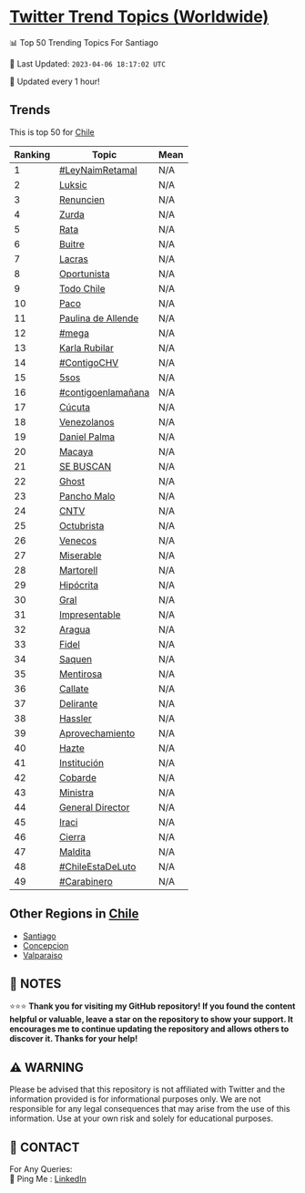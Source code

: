 [Twitter Trend Topics (Worldwide)](https://github.com/ErcinDedeoglu/Twitter-Trend-Topics)
==========


📊 Top 50 Trending Topics For Santiago

📆 Last Updated: `2023-04-06 18:17:02 UTC`

🔧 Updated every 1 hour!


## Trends

This is top 50 for [Chile](</Chile>)

| Ranking | Topic | Mean |
| ------- | ------------ | ------------ |
| 1 | [#LeyNaimRetamal](http://twitter.com/search?q=%23LeyNaimRetamal) | N/A |
| 2 | [Luksic](http://twitter.com/search?q=Luksic) | N/A |
| 3 | [Renuncien](http://twitter.com/search?q=Renuncien) | N/A |
| 4 | [Zurda](http://twitter.com/search?q=Zurda) | N/A |
| 5 | [Rata](http://twitter.com/search?q=Rata) | N/A |
| 6 | [Buitre](http://twitter.com/search?q=Buitre) | N/A |
| 7 | [Lacras](http://twitter.com/search?q=Lacras) | N/A |
| 8 | [Oportunista](http://twitter.com/search?q=Oportunista) | N/A |
| 9 | [Todo Chile](http://twitter.com/search?q=Todo+Chile) | N/A |
| 10 | [Paco](http://twitter.com/search?q=Paco) | N/A |
| 11 | [Paulina de Allende](http://twitter.com/search?q=Paulina+de+Allende) | N/A |
| 12 | [#mega](http://twitter.com/search?q=%23mega) | N/A |
| 13 | [Karla Rubilar](http://twitter.com/search?q=Karla+Rubilar) | N/A |
| 14 | [#ContigoCHV](http://twitter.com/search?q=%23ContigoCHV) | N/A |
| 15 | [5sos](http://twitter.com/search?q=5sos) | N/A |
| 16 | [#contigoenlamañana](http://twitter.com/search?q=%23contigoenlama%c3%b1ana) | N/A |
| 17 | [Cúcuta](http://twitter.com/search?q=C%c3%bacuta) | N/A |
| 18 | [Venezolanos](http://twitter.com/search?q=Venezolanos) | N/A |
| 19 | [Daniel Palma](http://twitter.com/search?q=Daniel+Palma) | N/A |
| 20 | [Macaya](http://twitter.com/search?q=Macaya) | N/A |
| 21 | [SE BUSCAN](http://twitter.com/search?q=SE+BUSCAN) | N/A |
| 22 | [Ghost](http://twitter.com/search?q=Ghost) | N/A |
| 23 | [Pancho Malo](http://twitter.com/search?q=Pancho+Malo) | N/A |
| 24 | [CNTV](http://twitter.com/search?q=CNTV) | N/A |
| 25 | [Octubrista](http://twitter.com/search?q=Octubrista) | N/A |
| 26 | [Venecos](http://twitter.com/search?q=Venecos) | N/A |
| 27 | [Miserable](http://twitter.com/search?q=Miserable) | N/A |
| 28 | [Martorell](http://twitter.com/search?q=Martorell) | N/A |
| 29 | [Hipócrita](http://twitter.com/search?q=Hip%c3%b3crita) | N/A |
| 30 | [Gral](http://twitter.com/search?q=Gral) | N/A |
| 31 | [Impresentable](http://twitter.com/search?q=Impresentable) | N/A |
| 32 | [Aragua](http://twitter.com/search?q=Aragua) | N/A |
| 33 | [Fidel](http://twitter.com/search?q=Fidel) | N/A |
| 34 | [Saquen](http://twitter.com/search?q=Saquen) | N/A |
| 35 | [Mentirosa](http://twitter.com/search?q=Mentirosa) | N/A |
| 36 | [Callate](http://twitter.com/search?q=Callate) | N/A |
| 37 | [Delirante](http://twitter.com/search?q=Delirante) | N/A |
| 38 | [Hassler](http://twitter.com/search?q=Hassler) | N/A |
| 39 | [Aprovechamiento](http://twitter.com/search?q=Aprovechamiento) | N/A |
| 40 | [Hazte](http://twitter.com/search?q=Hazte) | N/A |
| 41 | [Institución](http://twitter.com/search?q=Instituci%c3%b3n) | N/A |
| 42 | [Cobarde](http://twitter.com/search?q=Cobarde) | N/A |
| 43 | [Ministra](http://twitter.com/search?q=Ministra) | N/A |
| 44 | [General Director](http://twitter.com/search?q=General+Director) | N/A |
| 45 | [Iraci](http://twitter.com/search?q=Iraci) | N/A |
| 46 | [Cierra](http://twitter.com/search?q=Cierra) | N/A |
| 47 | [Maldita](http://twitter.com/search?q=Maldita) | N/A |
| 48 | [#ChileEstaDeLuto](http://twitter.com/search?q=%23ChileEstaDeLuto) | N/A |
| 49 | [#Carabinero](http://twitter.com/search?q=%23Carabinero) | N/A |



## Other Regions in [Chile](</Chile>)

* [Santiago](</Chile/Santiago.md>)
* [Concepcion](</Chile/Concepcion.md>)
* [Valparaiso](</Chile/Valparaiso.md>)



## 📝 NOTES

⭐⭐⭐ **Thank you for visiting my GitHub repository! If you found the content helpful or valuable, leave a star on the repository to show your support. It encourages me to continue updating the repository and allows others to discover it. Thanks for your help!**


## ⚠️ WARNING

Please be advised that this repository is not affiliated with Twitter and the information provided is for informational purposes only. We are not responsible for any legal consequences that may arise from the use of this information. Use at your own risk and solely for educational purposes.


## 📨 CONTACT

 For Any Queries:  
            🏓 Ping Me : [LinkedIn](https://www.linkedin.com/in/ercindedeoglu/)
